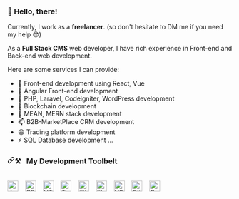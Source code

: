 ### 👋 Hello, there!

Currently, I work as a <b>freelancer</b>. (so don't hesitate to DM me if you need my help 😎)

As a <b>Full Stack CMS</b> web developer, I have rich experience in Front-end and Back-end web development.

Here are some services I can provide:

- 🔭 Front-end development using React, Vue
- 🌱 Angular Front-end development
- 👯 PHP, Laravel, Codeigniter, WordPress development
- 🤔 Blockchain development
- 💬 MEAN, MERN stack development 
- 📫 B2B-MarketPlace CRM development 
- 😄 Trading platform development 
- ⚡ SQL Database development 
...

<h3 dir="auto"><a id="user-content-my-development-toolbelt" class="anchor" aria-hidden="true" href="#my-development-toolbelt"><svg class="octicon octicon-link" viewBox="0 0 16 16" version="1.1" width="16" height="16" aria-hidden="true"><path fill-rule="evenodd" d="M7.775 3.275a.75.75 0 001.06 1.06l1.25-1.25a2 2 0 112.83 2.83l-2.5 2.5a2 2 0 01-2.83 0 .75.75 0 00-1.06 1.06 3.5 3.5 0 004.95 0l2.5-2.5a3.5 3.5 0 00-4.95-4.95l-1.25 1.25zm-4.69 9.64a2 2 0 010-2.83l2.5-2.5a2 2 0 012.83 0 .75.75 0 001.06-1.06 3.5 3.5 0 00-4.95 0l-2.5 2.5a3.5 3.5 0 004.95 4.95l1.25-1.25a.75.75 0 00-1.06-1.06l-1.25 1.25a2 2 0 01-2.83 0z"></path></svg></a><g-emoji class="g-emoji" alias="hammer_and_pick" fallback-src="https://github.githubassets.com/images/icons/emoji/unicode/2692.png">⚒</g-emoji>&nbsp;&nbsp;&nbsp;My Development Toolbelt</h3>
<p dir="auto"><br><a target="_blank" rel="noopener noreferrer" href="https://user-images.githubusercontent.com/1680157/87443764-4af82c80-c5cc-11ea-82c2-c368ee12cf6d.png"><img alt="JavaScript" title="JavaScript" src="https://user-images.githubusercontent.com/1680157/87443764-4af82c80-c5cc-11ea-82c2-c368ee12cf6d.png" height="24" style="max-width: 100%;"></a>&nbsp;&nbsp;&nbsp;&nbsp;<a target="_blank" rel="noopener noreferrer" href="https://user-images.githubusercontent.com/1680157/87443759-4a5f9600-c5cc-11ea-8ae0-715433c1f781.png"><img alt="CSS" title="CSS" src="https://user-images.githubusercontent.com/1680157/87443759-4a5f9600-c5cc-11ea-8ae0-715433c1f781.png" height="24" style="max-width: 100%;"></a>&nbsp;&nbsp;&nbsp;&nbsp;<a target="_blank" rel="noopener noreferrer" href="https://user-images.githubusercontent.com/1680157/87443762-4af82c80-c5cc-11ea-85cf-57be0e83c169.png"><img alt="HTML" title="HTML" src="https://user-images.githubusercontent.com/1680157/87443762-4af82c80-c5cc-11ea-85cf-57be0e83c169.png" height="24" style="max-width: 100%;"></a>&nbsp;&nbsp;&nbsp;&nbsp;<a target="_blank" rel="noopener noreferrer" href="https://user-images.githubusercontent.com/1680157/87443766-4af82c80-c5cc-11ea-8a13-a651f150fa99.png"><img alt="TypeScript" title="TypeScript" src="https://user-images.githubusercontent.com/1680157/87443766-4af82c80-c5cc-11ea-8a13-a651f150fa99.png" height="24" style="max-width: 100%;"></a>&nbsp;&nbsp;&nbsp;&nbsp;<a target="_blank" rel="noopener noreferrer" href="https://user-images.githubusercontent.com/1680157/87443758-4a5f9600-c5cc-11ea-8f63-92e126a1145b.png"><img alt=" title=" title="Node.js" src="https://user-images.githubusercontent.com/1680157/87443758-4a5f9600-c5cc-11ea-8f63-92e126a1145b.png" height="24" style="max-width: 100%;"></a>&nbsp;&nbsp;&nbsp;&nbsp;<a target="_blank" rel="noopener noreferrer" href="https://user-images.githubusercontent.com/1680157/87443756-49c6ff80-c5cc-11ea-9052-ecd76bb5ce81.png"><img alt="Flutter" title="Flutter" src="https://user-images.githubusercontent.com/1680157/87443756-49c6ff80-c5cc-11ea-9052-ecd76bb5ce81.png" height="24" style="max-width: 100%;"></a>&nbsp;&nbsp;&nbsp;&nbsp;<a target="_blank" rel="noopener noreferrer" href="https://user-images.githubusercontent.com/1680157/87443751-492e6900-c5cc-11ea-9854-f82d4d921133.png"><img alt="VS Code" title="VS Code" src="https://user-images.githubusercontent.com/1680157/87443751-492e6900-c5cc-11ea-9854-f82d4d921133.png" height="24" style="max-width: 100%;"></a>&nbsp;&nbsp;&nbsp;&nbsp;<a target="_blank" rel="noopener noreferrer" href="https://user-images.githubusercontent.com/1680157/87443755-49c6ff80-c5cc-11ea-954a-579f7c72873a.png"><img alt="Git" title="Git" src="https://user-images.githubusercontent.com/1680157/87443755-49c6ff80-c5cc-11ea-954a-579f7c72873a.png" height="24" style="max-width: 100%;"></a>&nbsp;&nbsp;&nbsp;&nbsp;<a target="_blank" rel="noopener noreferrer" href="https://user-images.githubusercontent.com/1680157/87443745-47fd3c00-c5cc-11ea-878f-44f34572775e.png"><img alt="Google Chrome" title="Google Chrome" src="https://user-images.githubusercontent.com/1680157/87443745-47fd3c00-c5cc-11ea-878f-44f34572775e.png" height="24" style="max-width: 100%;"></a><br><br></p>
